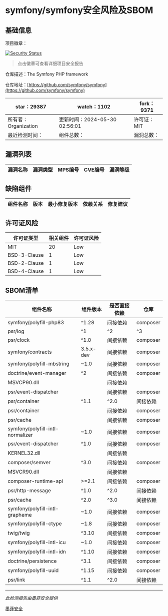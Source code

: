 # symfony/symfony安全风险及SBOM

## 基础信息

项目徽章：

[![Security Status](https://www.murphysec.com/platform3/v31/badge/1795892232230969344.svg)](https://www.murphysec.com/console/report/1691516035264176128/1795892232230969344)

> 点击徽章可查看详细项目安全报告

仓库描述：The Symfony PHP framework

仓库地址：[https://github.com/symfony/symfony](https://github.com/symfony/symfony)

| star：29387 | watch：1102 | fork：9371 |
| ----------- | -------------- | ------------ |
| 所有者：Organization | 更新时间：2024-05-30 02:56:01 | 许可证：MIT |
| 最近检测时间： | 组件总数： | 漏洞总数： |




## 漏洞列表

| 漏洞名称 | 漏洞类型 | MPS编号 | CVE编号 | 漏洞等级 |
| ------- | ------ | ------- | ------ | ----- |





## 缺陷组件

| 组件名称 | 版本 | 最小修复版本 | 依赖关系 | 修复建议 |
| -------- | ---- | ------------ | -------- | -------- |





## 许可证风险

| 许可证类型 | 相关组件 | 许可证风险 |
| ---------- | -------- | ---------- |
|MIT|20|Low|
|BSD-3-Clause|1|Low|
|BSD-2-Clause|1|Low|
|BSD-4-Clause|1|Low|




## SBOM清单

| 组件名称 | 组件版本 | 是否直接依赖 | 仓库 |
| -------- | -------- | ------------ | ---- |
|symfony/polyfill-php83|^1.28|间接依赖|composer|
|psr/log|^1|^2|^3|间接依赖|composer|
|psr/clock|^1.0|间接依赖|composer|
|symfony/contracts|3.5.x-dev|间接依赖|composer|
|symfony/polyfill-mbstring|~1.0|间接依赖|composer|
|doctrine/event-manager|^2|间接依赖|composer|
|MSVCP90.dll||间接依赖||
|psr/event-dispatcher||间接依赖|composer|
|psr/container|^1.1|^2.0|间接依赖|composer|
|psr/container||间接依赖|composer|
|psr/cache||间接依赖|composer|
|symfony/polyfill-intl-normalizer|~1.0|间接依赖|composer|
|psr/event-dispatcher|^1.0|间接依赖|composer|
|KERNEL32.dll||间接依赖||
|composer/semver|^3.0|间接依赖|composer|
|MSVCR90.dll||间接依赖||
|composer-runtime-api|>=2.1|间接依赖|composer|
|psr/http-message|^1.0|^2.0|间接依赖|composer|
|psr/cache|^2.0|^3.0|间接依赖|composer|
|symfony/polyfill-intl-grapheme|~1.0|间接依赖|composer|
|symfony/polyfill-ctype|~1.8|间接依赖|composer|
|twig/twig|^3.10|间接依赖|composer|
|symfony/polyfill-intl-icu|~1.0|间接依赖|composer|
|symfony/polyfill-intl-idn|^1.10|间接依赖|composer|
|doctrine/persistence|^3.1|间接依赖|composer|
|symfony/polyfill-uuid|^1.15|间接依赖|composer|
|psr/link|^1.1|^2.0|间接依赖|composer|


------

*此检测报告由墨菲安全提供*

[墨菲安全](www.murphysec.com)